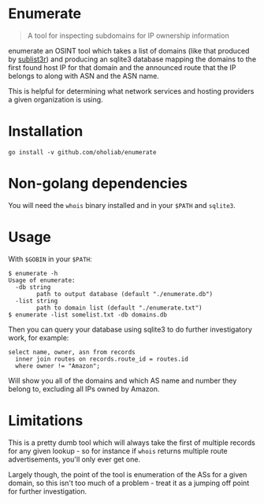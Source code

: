 Enumerate
=========
> A tool for inspecting subdomains for IP ownership information

enumerate an OSINT tool which takes a list of domains (like that produced by
[sublist3r](https://github.com/aboul3la/Sublist3r)) and producing an sqlite3
database mapping the domains to the first found host IP for that domain and the
announced route that the IP belongs to along with ASN and the ASN name.

This is helpful for determining what network services and hosting providers a
given organization is using. 

# Installation

    go install -v github.com/oholiab/enumerate

# Non-golang dependencies

You will need the `whois` binary installed and in your `$PATH` and `sqlite3`.

# Usage

With `$GOBIN` in your `$PATH`:

    $ enumerate -h
    Usage of enumerate:
      -db string
            path to output database (default "./enumerate.db")
      -list string
            path to domain list (default "./enumerate.txt")
    $ enumerate -list somelist.txt -db domains.db

Then you can query your database using sqlite3 to do further investigatory work,
for example:
    
```sqlite3
select name, owner, asn from records 
  inner join routes on records.route_id = routes.id 
  where owner != "Amazon";
```

Will show you all of the domains and which AS name and number they belong to,
excluding all IPs owned by Amazon.

# Limitations
This is a pretty dumb tool which will always take the first of multiple records
for any given lookup - so for instance if `whois` returns multiple route
advertisements, you'll only ever get one.

Largely though, the point of the tool is enumeration of the ASs for a given
domain, so this isn't too much of a problem - treat it as a jumping off point
for further investigation.
